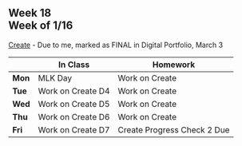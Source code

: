 ## Week 18 <br>Week of 1/16

[Create](/apcsp/curriculum/pt/create) - Due to me, marked as FINAL in Digital Portfolio, March 3

  |       |In Class               |Homework   |
  |-------|---------              |---------  |
  |**Mon**|MLK Day |Work on Create |
  |**Tue**|Work on Create D4 |Work on Create |
  |**Wed**|Work on Create D5 |Work on Create |
  |**Thu**|Work on Create D6 |Work on Create |
  |**Fri**|Work on Create D7 |Create Progress Check 2 Due |

<!-- <img src="https://pbs.twimg.com/media/EatR2YNU4AIzJ8N.jpg" alt="filter pset blur" height="400"> -->

<meta http-equiv="refresh" content="300"/>